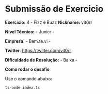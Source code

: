 # Submissão de Exercicio

**Exercicio:** 4 - Fizz e Buzz
**Nickname:** vit0rr

**Nível Técnico:** - Junior -

**Empresa:** - Bem.te.vi -

**Twitter**: https://twitter.com/vit0rr

**Dificuldade de Resolução:** - Baixa -


**Como rodar o desafio**: 

Use o comando abaixo: 
```bash
ts-node index.ts
```